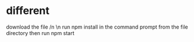 # different
download the file /n
\n
run npm install in the command prompt from the file directory 
then run npm start

